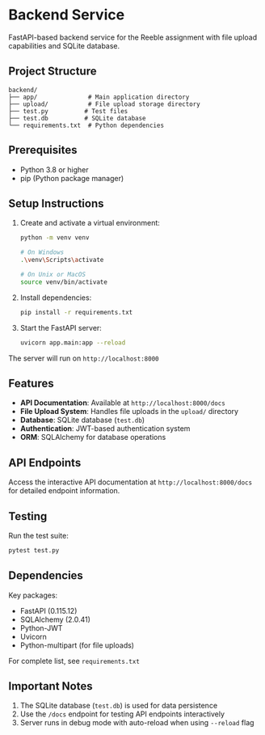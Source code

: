# Backend Service

FastAPI-based backend service for the Reeble assignment with file upload capabilities and SQLite database.

## Project Structure
```
backend/
├── app/              # Main application directory
├── upload/           # File upload storage directory
├── test.py          # Test files
├── test.db          # SQLite database
└── requirements.txt  # Python dependencies
```

## Prerequisites

- Python 3.8 or higher
- pip (Python package manager)

## Setup Instructions

1. Create and activate a virtual environment:
   ```bash
   python -m venv venv
   
   # On Windows
   .\venv\Scripts\activate
   
   # On Unix or MacOS
   source venv/bin/activate
   ```

2. Install dependencies:
   ```bash
   pip install -r requirements.txt
   ```

3. Start the FastAPI server:
   ```bash
   uvicorn app.main:app --reload
   ```

The server will run on `http://localhost:8000`

## Features

- **API Documentation**: Available at `http://localhost:8000/docs`
- **File Upload System**: Handles file uploads in the `upload/` directory
- **Database**: SQLite database (`test.db`)
- **Authentication**: JWT-based authentication system
- **ORM**: SQLAlchemy for database operations

## API Endpoints

Access the interactive API documentation at `http://localhost:8000/docs` for detailed endpoint information.

## Testing

Run the test suite:
```bash
pytest test.py
```

## Dependencies

Key packages:
- FastAPI (0.115.12)
- SQLAlchemy (2.0.41)
- Python-JWT
- Uvicorn
- Python-multipart (for file uploads)

For complete list, see `requirements.txt`

## Important Notes

1. The SQLite database (`test.db`) is used for data persistence
2. Use the `/docs` endpoint for testing API endpoints interactively
3. Server runs in debug mode with auto-reload when using `--reload` flag 